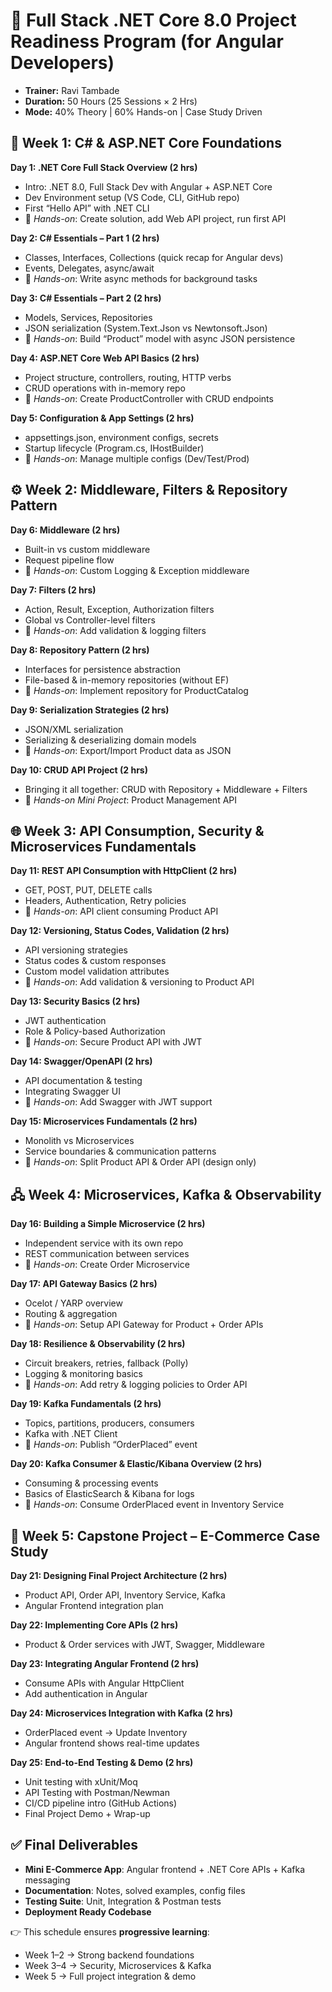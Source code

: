 # 📘 Full Stack .NET Core 8.0 Project Readiness Program (for Angular Developers)

- **Trainer:** Ravi Tambade
- **Duration:** 50 Hours (25 Sessions × 2 Hrs)
- **Mode:** 40% Theory | 60% Hands-on | Case Study Driven

## 🏁 Week 1: C# & ASP.NET Core Foundations

**Day 1: .NET Core Full Stack Overview (2 hrs)**

* Intro: .NET 8.0, Full Stack Dev with Angular + ASP.NET Core
* Dev Environment setup (VS Code, CLI, GitHub repo)
* First “Hello API” with .NET CLI
* 🔨 *Hands-on*: Create solution, add Web API project, run first API

**Day 2: C# Essentials – Part 1 (2 hrs)**

* Classes, Interfaces, Collections (quick recap for Angular devs)
* Events, Delegates, async/await
* 🔨 *Hands-on*: Write async methods for background tasks

**Day 3: C# Essentials – Part 2 (2 hrs)**

* Models, Services, Repositories
* JSON serialization (System.Text.Json vs Newtonsoft.Json)
* 🔨 *Hands-on*: Build “Product” model with async JSON persistence

**Day 4: ASP.NET Core Web API Basics (2 hrs)**

* Project structure, controllers, routing, HTTP verbs
* CRUD operations with in-memory repo
* 🔨 *Hands-on*: Create ProductController with CRUD endpoints

**Day 5: Configuration & App Settings (2 hrs)**

* appsettings.json, environment configs, secrets
* Startup lifecycle (Program.cs, IHostBuilder)
* 🔨 *Hands-on*: Manage multiple configs (Dev/Test/Prod)


## ⚙️ Week 2: Middleware, Filters & Repository Pattern

**Day 6: Middleware (2 hrs)**

* Built-in vs custom middleware
* Request pipeline flow
* 🔨 *Hands-on*: Custom Logging & Exception middleware

**Day 7: Filters (2 hrs)**

* Action, Result, Exception, Authorization filters
* Global vs Controller-level filters
* 🔨 *Hands-on*: Add validation & logging filters

**Day 8: Repository Pattern (2 hrs)**

* Interfaces for persistence abstraction
* File-based & in-memory repositories (without EF)
* 🔨 *Hands-on*: Implement repository for ProductCatalog

**Day 9: Serialization Strategies (2 hrs)**

* JSON/XML serialization
* Serializing & deserializing domain models
* 🔨 *Hands-on*: Export/Import Product data as JSON

**Day 10: CRUD API Project (2 hrs)**

* Bringing it all together: CRUD with Repository + Middleware + Filters
* 🔨 *Hands-on Mini Project*: Product Management API

## 🌐 Week 3: API Consumption, Security & Microservices Fundamentals

**Day 11: REST API Consumption with HttpClient (2 hrs)**

* GET, POST, PUT, DELETE calls
* Headers, Authentication, Retry policies
* 🔨 *Hands-on*: API client consuming Product API

**Day 12: Versioning, Status Codes, Validation (2 hrs)**

* API versioning strategies
* Status codes & custom responses
* Custom model validation attributes
* 🔨 *Hands-on*: Add validation & versioning to Product API

**Day 13: Security Basics (2 hrs)**

* JWT authentication
* Role & Policy-based Authorization
* 🔨 *Hands-on*: Secure Product API with JWT

**Day 14: Swagger/OpenAPI (2 hrs)**

* API documentation & testing
* Integrating Swagger UI
* 🔨 *Hands-on*: Add Swagger with JWT support

**Day 15: Microservices Fundamentals (2 hrs)**

* Monolith vs Microservices
* Service boundaries & communication patterns
* 🔨 *Hands-on*: Split Product API & Order API (design only)

## 🖧 Week 4: Microservices, Kafka & Observability

**Day 16: Building a Simple Microservice (2 hrs)**

* Independent service with its own repo
* REST communication between services
* 🔨 *Hands-on*: Create Order Microservice

**Day 17: API Gateway Basics (2 hrs)**

* Ocelot / YARP overview
* Routing & aggregation
* 🔨 *Hands-on*: Setup API Gateway for Product + Order APIs

**Day 18: Resilience & Observability (2 hrs)**

* Circuit breakers, retries, fallback (Polly)
* Logging & monitoring basics
* 🔨 *Hands-on*: Add retry & logging policies to Order API

**Day 19: Kafka Fundamentals (2 hrs)**

* Topics, partitions, producers, consumers
* Kafka with .NET Client
* 🔨 *Hands-on*: Publish “OrderPlaced” event

**Day 20: Kafka Consumer & Elastic/Kibana Overview (2 hrs)**

* Consuming & processing events
* Basics of ElasticSearch & Kibana for logs
* 🔨 *Hands-on*: Consume OrderPlaced event in Inventory Service


## 🚀 Week 5: Capstone Project – E-Commerce Case Study

**Day 21: Designing Final Project Architecture (2 hrs)**

* Product API, Order API, Inventory Service, Kafka
* Angular Frontend integration plan

**Day 22: Implementing Core APIs (2 hrs)**

* Product & Order services with JWT, Swagger, Middleware

**Day 23: Integrating Angular Frontend (2 hrs)**

* Consume APIs with Angular HttpClient
* Add authentication in Angular

**Day 24: Microservices Integration with Kafka (2 hrs)**

* OrderPlaced event → Update Inventory
* Angular frontend shows real-time updates

**Day 25: End-to-End Testing & Demo (2 hrs)**

* Unit testing with xUnit/Moq
* API Testing with Postman/Newman
* CI/CD pipeline intro (GitHub Actions)
* Final Project Demo + Wrap-up

## ✅ Final Deliverables

* **Mini E-Commerce App**: Angular frontend + .NET Core APIs + Kafka messaging
* **Documentation**: Notes, solved examples, config files
* **Testing Suite**: Unit, Integration & Postman tests
* **Deployment Ready Codebase**

👉 This schedule ensures **progressive learning**:

* Week 1–2 → Strong backend foundations
* Week 3–4 → Security, Microservices & Kafka
* Week 5 → Full project integration & demo


